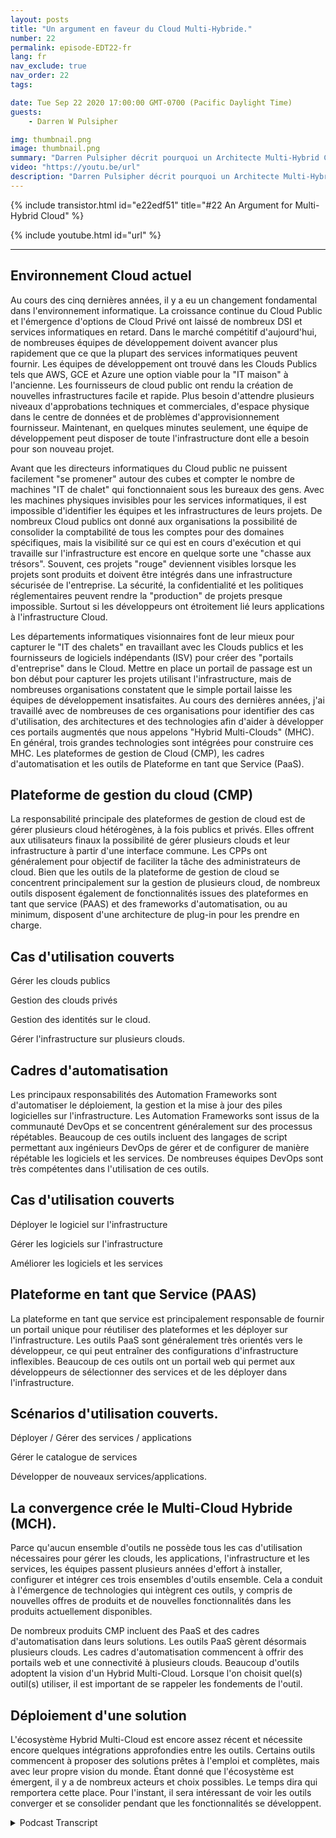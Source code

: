```yaml
---
layout: posts
title: "Un argument en faveur du Cloud Multi-Hybride."
number: 22
permalink: episode-EDT22-fr
lang: fr
nav_exclude: true
nav_order: 22
tags:

date: Tue Sep 22 2020 17:00:00 GMT-0700 (Pacific Daylight Time)
guests:
    - Darren W Pulsipher

img: thumbnail.png
image: thumbnail.png
summary: "Darren Pulsipher décrit pourquoi un Architecte Multi-Hybrid Cloud pourrait déjà être dans votre centre de données. La plupart des organisations ont déjà tous les ingrédients. Ils ont juste besoin de savoir comment ils s'assemblent."
video: "https://youtu.be/url"
description: "Darren Pulsipher décrit pourquoi un Architecte Multi-Hybrid Cloud pourrait déjà être dans votre centre de données. La plupart des organisations ont déjà tous les ingrédients. Ils ont juste besoin de savoir comment ils s'assemblent."
---
```


<div>
{% include transistor.html id="e22edf51" title="#22 An Argument for Multi-Hybrid Cloud" %}

{% include youtube.html id="url" %}
</div>

---

## Environnement Cloud actuel

Au cours des cinq dernières années, il y a eu un changement fondamental dans l'environnement informatique. La croissance continue du Cloud Public et l'émergence d'options de Cloud Privé ont laissé de nombreux DSI et services informatiques en retard. Dans le marché compétitif d'aujourd'hui, de nombreuses équipes de développement doivent avancer plus rapidement que ce que la plupart des services informatiques peuvent fournir. Les équipes de développement ont trouvé dans les Clouds Publics tels que AWS, GCE et Azure une option viable pour la "IT maison" à l'ancienne. Les fournisseurs de cloud public ont rendu la création de nouvelles infrastructures facile et rapide. Plus besoin d'attendre plusieurs niveaux d'approbations techniques et commerciales, d'espace physique dans le centre de données et de problèmes d'approvisionnement fournisseur. Maintenant, en quelques minutes seulement, une équipe de développement peut disposer de toute l'infrastructure dont elle a besoin pour son nouveau projet.

Avant que les directeurs informatiques du Cloud public ne puissent facilement "se promener" autour des cubes et compter le nombre de machines "IT de chalet" qui fonctionnaient sous les bureaux des gens. Avec les machines physiques invisibles pour les services informatiques, il est impossible d'identifier les équipes et les infrastructures de leurs projets. De nombreux Cloud publics ont donné aux organisations la possibilité de consolider la comptabilité de tous les comptes pour des domaines spécifiques, mais la visibilité sur ce qui est en cours d'exécution et qui travaille sur l'infrastructure est encore en quelque sorte une "chasse aux trésors". Souvent, ces projets "rouge" deviennent visibles lorsque les projets sont produits et doivent être intégrés dans une infrastructure sécurisée de l'entreprise. La sécurité, la confidentialité et les politiques réglementaires peuvent rendre la "production" de projets presque impossible. Surtout si les développeurs ont étroitement lié leurs applications à l'infrastructure Cloud.

Les départements informatiques visionnaires font de leur mieux pour capturer le "IT des chalets" en travaillant avec les Clouds publics et les fournisseurs de logiciels indépendants (ISV) pour créer des "portails d'entreprise" dans le Cloud. Mettre en place un portail de passage est un bon début pour capturer les projets utilisant l'infrastructure, mais de nombreuses organisations constatent que le simple portail laisse les équipes de développement insatisfaites. Au cours des dernières années, j'ai travaillé avec de nombreuses de ces organisations pour identifier des cas d'utilisation, des architectures et des technologies afin d'aider à développer ces portails augmentés que nous appelons "Hybrid Multi-Clouds" (MHC). En général, trois grandes technologies sont intégrées pour construire ces MHC. Les plateformes de gestion de Cloud (CMP), les cadres d'automatisation et les outils de Plateforme en tant que Service (PaaS).

## Plateforme de gestion du cloud (CMP)

La responsabilité principale des plateformes de gestion de cloud est de gérer plusieurs cloud hétérogènes, à la fois publics et privés. Elles offrent aux utilisateurs finaux la possibilité de gérer plusieurs clouds et leur infrastructure à partir d'une interface commune. Les CPPs ont généralement pour objectif de faciliter la tâche des administrateurs de cloud. Bien que les outils de la plateforme de gestion de cloud se concentrent principalement sur la gestion de plusieurs cloud, de nombreux outils disposent également de fonctionnalités issues des plateformes en tant que service (PAAS) et des frameworks d'automatisation, ou au minimum, disposent d'une architecture de plug-in pour les prendre en charge.

## Cas d'utilisation couverts

Gérer les clouds publics

Gestion des clouds privés

Gestion des identités sur le cloud.

Gérer l'infrastructure sur plusieurs clouds.

## Cadres d'automatisation

Les principaux responsabilités des Automation Frameworks sont d'automatiser le déploiement, la gestion et la mise à jour des piles logicielles sur l'infrastructure. Les Automation Frameworks sont issus de la communauté DevOps et se concentrent généralement sur des processus répétables. Beaucoup de ces outils incluent des langages de script permettant aux ingénieurs DevOps de gérer et de configurer de manière répétable les logiciels et les services. De nombreuses équipes DevOps sont très compétentes dans l'utilisation de ces outils.

## Cas d'utilisation couverts

Déployer le logiciel sur l'infrastructure

Gérer les logiciels sur l'infrastructure

Améliorer les logiciels et les services

## Plateforme en tant que Service (PAAS)

La plateforme en tant que service est principalement responsable de fournir un portail unique pour réutiliser des plateformes et les déployer sur l'infrastructure. Les outils PaaS sont généralement très orientés vers le développeur, ce qui peut entraîner des configurations d'infrastructure inflexibles. Beaucoup de ces outils ont un portail web qui permet aux développeurs de sélectionner des services et de les déployer dans l'infrastructure.

## Scénarios d'utilisation couverts.

Déployer / Gérer des services / applications

Gérer le catalogue de services

Développer de nouveaux services/applications.

## La convergence crée le Multi-Cloud Hybride (MCH).

Parce qu'aucun ensemble d'outils ne possède tous les cas d'utilisation nécessaires pour gérer les clouds, les applications, l'infrastructure et les services, les équipes passent plusieurs années d'effort à installer, configurer et intégrer ces trois ensembles d'outils ensemble. Cela a conduit à l'émergence de technologies qui intègrent ces outils, y compris de nouvelles offres de produits et de nouvelles fonctionnalités dans les produits actuellement disponibles.

De nombreux produits CMP incluent des PaaS et des cadres d'automatisation dans leurs solutions. Les outils PaaS gèrent désormais plusieurs clouds. Les cadres d'automatisation commencent à offrir des portails web et une connectivité à plusieurs clouds. Beaucoup d'outils adoptent la vision d'un Hybrid Multi-Cloud. Lorsque l'on choisit quel(s) outil(s) utiliser, il est important de se rappeler les fondements de l'outil.

## Déploiement d'une solution

L'écosystème Hybrid Multi-Cloud est encore assez récent et nécessite encore quelques intégrations approfondies entre les outils. Certains outils commencent à proposer des solutions prêtes à l'emploi et complètes, mais avec leur propre vision du monde. Étant donné que l'écosystème est émergent, il y a de nombreux acteurs et choix possibles. Le temps dira qui remportera cette place. Pour l'instant, il sera intéressant de voir les outils converger et se consolider pendant que les fonctionnalités se développent.



<details>
<summary> Podcast Transcript </summary>

<p></p>

</details>

